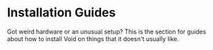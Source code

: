 # Installation Guides

Got weird hardware or an unusual setup?  This is the section for
guides about how to install Void on things that it doesn't usually
like.
